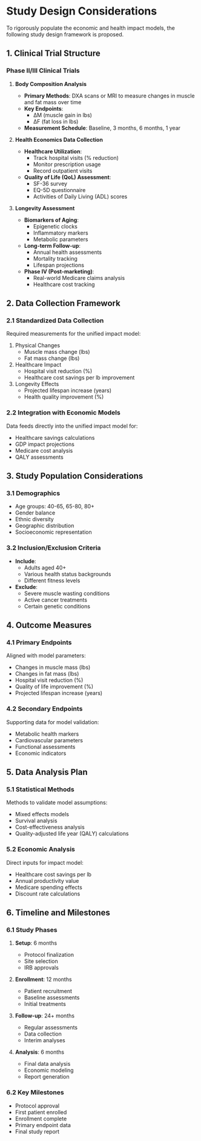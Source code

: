 # Study Design Considerations

To rigorously populate the economic and health impact models, the following study design framework is proposed.

## 1. Clinical Trial Structure

### Phase II/III Clinical Trials
1. **Body Composition Analysis**  
   - **Primary Methods**: DXA scans or MRI to measure changes in muscle and fat mass over time
   - **Key Endpoints**: 
     - ΔM (muscle gain in lbs)
     - ΔF (fat loss in lbs)
   - **Measurement Schedule**: Baseline, 3 months, 6 months, 1 year

2. **Health Economics Data Collection**  
   - **Healthcare Utilization**: 
     - Track hospital visits (% reduction)
     - Monitor prescription usage
     - Record outpatient visits
   - **Quality of Life (QoL) Assessment**:
     - SF-36 survey
     - EQ-5D questionnaire
     - Activities of Daily Living (ADL) scores

3. **Longevity Assessment**  
   - **Biomarkers of Aging**:
     - Epigenetic clocks
     - Inflammatory markers
     - Metabolic parameters
   - **Long-term Follow-up**:
     - Annual health assessments
     - Mortality tracking
     - Lifespan projections
   - **Phase IV (Post-marketing)**:
     - Real-world Medicare claims analysis
     - Healthcare cost tracking

## 2. Data Collection Framework

### 2.1 Standardized Data Collection
Required measurements for the unified impact model:
1. Physical Changes
   - Muscle mass change (lbs)
   - Fat mass change (lbs)
2. Healthcare Impact
   - Hospital visit reduction (%)
   - Healthcare cost savings per lb improvement
3. Longevity Effects
   - Projected lifespan increase (years)
   - Health quality improvement (%)

### 2.2 Integration with Economic Models
Data feeds directly into the unified impact model for:
- Healthcare savings calculations
- GDP impact projections
- Medicare cost analysis
- QALY assessments

## 3. Study Population Considerations

### 3.1 Demographics
- Age groups: 40-65, 65-80, 80+
- Gender balance
- Ethnic diversity
- Geographic distribution
- Socioeconomic representation

### 3.2 Inclusion/Exclusion Criteria
- **Include**:
  - Adults aged 40+
  - Various health status backgrounds
  - Different fitness levels
- **Exclude**:
  - Severe muscle wasting conditions
  - Active cancer treatments
  - Certain genetic conditions

## 4. Outcome Measures

### 4.1 Primary Endpoints
Aligned with model parameters:
- Changes in muscle mass (lbs)
- Changes in fat mass (lbs)
- Hospital visit reduction (%)
- Quality of life improvement (%)
- Projected lifespan increase (years)

### 4.2 Secondary Endpoints
Supporting data for model validation:
- Metabolic health markers
- Cardiovascular parameters
- Functional assessments
- Economic indicators

## 5. Data Analysis Plan

### 5.1 Statistical Methods
Methods to validate model assumptions:
- Mixed effects models
- Survival analysis
- Cost-effectiveness analysis
- Quality-adjusted life year (QALY) calculations

### 5.2 Economic Analysis
Direct inputs for impact model:
- Healthcare cost savings per lb
- Annual productivity value
- Medicare spending effects
- Discount rate calculations

## 6. Timeline and Milestones

### 6.1 Study Phases
1. **Setup**: 6 months
   - Protocol finalization
   - Site selection
   - IRB approvals

2. **Enrollment**: 12 months
   - Patient recruitment
   - Baseline assessments
   - Initial treatments

3. **Follow-up**: 24+ months
   - Regular assessments
   - Data collection
   - Interim analyses

4. **Analysis**: 6 months
   - Final data analysis
   - Economic modeling
   - Report generation

### 6.2 Key Milestones
- Protocol approval
- First patient enrolled
- Enrollment complete
- Primary endpoint data
- Final study report 